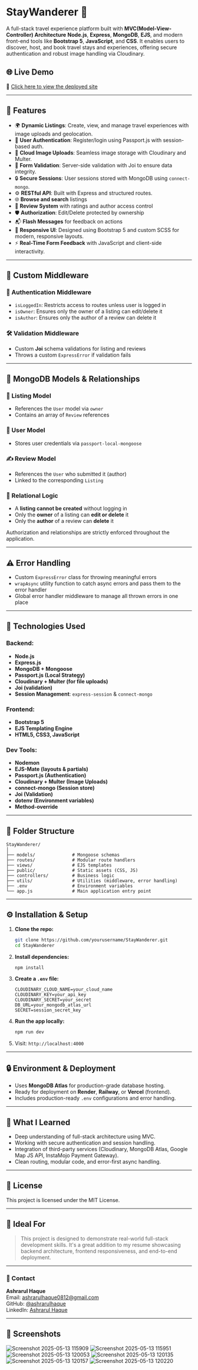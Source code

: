 # StayWanderer 🧭

A full-stack travel experience platform built with **MVC(Model-View-Controller) Architecture** **Node.js**, **Express**, **MongoDB**, **EJS**, and modern front-end tools like **Bootstrap 5**, **JavaScript**, and **CSS**. It enables users to discover, host, and book travel stays and experiences, offering secure authentication and robust image handling via Cloudinary.

## 🌐 Live Demo

🔗 [Click here to view the deployed site](https://staywanderer.onrender.com/)

---

## 📌 Features

- 🌍 **Dynamic Listings**: Create, view, and manage travel experiences with image uploads and geolocation.
- 👤 **User Authentication**: Register/login using Passport.js with session-based auth.
- 📸 **Cloud Image Uploads**: Seamless image storage with Cloudinary and Multer.
- 🧾 **Form Validation**: Server-side validation with Joi to ensure data integrity.
- 🔒 **Secure Sessions**: User sessions stored with MongoDB using `connect-mongo`.
- ⚙️ **RESTful API**: Built with Express and structured routes.
- 🌐 **Browse and search** listings
- 📝 **Review System** with ratings and author access control
- 🛡️ **Authorization**: Edit/Delete protected by ownership
- 📬 **Flash Messages** for feedback on actions
- 🎨 **Responsive UI**: Designed using Bootstrap 5 and custom SCSS for modern, responsive layouts.
- ⚡ **Real-Time Form Feedback** with JavaScript and client-side interactivity.

---
## 🧠 Custom Middleware

### 🔐 Authentication Middleware

* `isLoggedIn`: Restricts access to routes unless user is logged in
* `isOwner`: Ensures only the owner of a listing can edit/delete it
* `isAuthor`: Ensures only the author of a review can delete it

### 🛠️ Validation Middleware

* Custom **Joi** schema validations for listing and reviews
* Throws a custom `ExpressError` if validation fails

---

## 🧩 MongoDB Models & Relationships

### 📌 Listing Model

* References the `User` model via `owner`
* Contains an array of `Review` references

### 👤 User Model

* Stores user credentials via `passport-local-mongoose`

### ✍️ Review Model

* References the `User` who submitted it (author)
* Linked to the corresponding `Listing`

### 🔄 Relational Logic

* A **listing cannot be created** without logging in
* Only the **owner** of a listing can **edit or delete** it
* Only the **author** of a review can **delete** it

Authorization and relationships are strictly enforced throughout the application.

---

## ⚠️ Error Handling

* Custom `ExpressError` class for throwing meaningful errors
* `wrapAsync` utility function to catch async errors and pass them to the error handler
* Global error handler middleware to manage all thrown errors in one place


---

## 🚀 Technologies Used

### Backend:
- **Node.js**
- **Express.js**
- **MongoDB + Mongoose**
- **Passport.js (Local Strategy)**
- **Cloudinary + Multer (for file uploads)**
- **Joi (validation)**
- **Session Management**: `express-session` & `connect-mongo`

### Frontend:
- **Bootstrap 5**
- **EJS Templating Engine**
- **HTML5, CSS3, JavaScript**

### Dev Tools:
- **Nodemon**
- **EJS-Mate (layouts & partials)**
- **Passport.js (Authentication)**
- **Cloudinary + Multer (Image Uploads)**
- **connect-mongo (Session store)**
- **Joi (Validation)**
- **dotenv (Environment variables)**
- **Method-override**

---

## 📁 Folder Structure

```
StayWanderer/
│
├── models/              # Mongoose schemas
├── routes/              # Modular route handlers
├── views/               # EJS templates
├── public/              # Static assets (CSS, JS)
├── controllers/         # Business logic
├── utils/               # Utilities (middleware, error handling)
├── .env                 # Environment variables
└── app.js               # Main application entry point
```

---

## ⚙️ Installation & Setup

1. **Clone the repo:**
   ```bash
   git clone https://github.com/yourusername/StayWanderer.git
   cd StayWanderer
   ```

2. **Install dependencies:**
   ```bash
   npm install
   ```

3. **Create a `.env` file:**
   ```env
   CLOUDINARY_CLOUD_NAME=your_cloud_name
   CLOUDINARY_KEY=your_api_key
   CLOUDINARY_SECRET=your_secret
   DB_URL=your_mongodb_atlas_url
   SECRET=session_secret_key
   ```

4. **Run the app locally:**
   ```bash
   npm run dev
   ```

5. Visit: `http://localhost:4000`

---

## 🔒 Environment & Deployment

- Uses **MongoDB Atlas** for production-grade database hosting.
- Ready for deployment on **Render**, **Railway**, or **Vercel** (frontend).
- Includes production-ready `.env` configurations and error handling.

---

## 🧠 What I Learned

- Deep understanding of full-stack architecture using MVC.
- Working with secure authentication and session handling.
- Integration of third-party services (Cloudinary, MongoDB Atlas, Google Map JS API, InstaMojo Payment Gateway).
- Clean routing, modular code, and error-first async handling.

---

## 📄 License

This project is licensed under the MIT License.

---

## 💼 Ideal For

> This project is designed to demonstrate real-world full-stack development skills. It's a great addition to my resume showcasing backend architecture, frontend responsiveness, and end-to-end deployment.

---

### 📧 Contact

**Ashrarul Haque**  
Email:  ashrarulhaque0812@gmail.com  
GitHub: [@ashrarulhaque](https://github.com/ashrarulhaque)  
LinkedIn: [Ashrarul Haque](www.linkedin.com/in/ashrarul)

---

## 📸 Screenshots
![Screenshot 2025-05-13 115909](https://github.com/user-attachments/assets/2811f8f3-705d-4889-bdbf-330f20b10f55)
![Screenshot 2025-05-13 115951](https://github.com/user-attachments/assets/b75df195-dbe8-4250-84fe-15dd12b47914)
![Screenshot 2025-05-13 120053](https://github.com/user-attachments/assets/1a8d95b3-f417-442f-9329-fe2721b04a4e)
![Screenshot 2025-05-13 120135](https://github.com/user-attachments/assets/3fee5367-7f51-4859-88bf-548837842aba)
![Screenshot 2025-05-13 120157](https://github.com/user-attachments/assets/f7d41c10-bd8a-4a2f-aad3-de1c549aa7e4)
![Screenshot 2025-05-13 120220](https://github.com/user-attachments/assets/611178db-2ae0-42b3-97c8-200495c48442)

